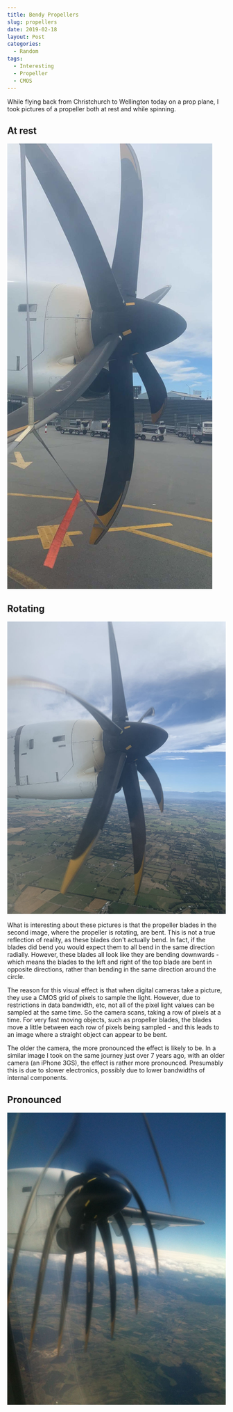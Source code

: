 ```yaml
---
title: Bendy Propellers
slug: propellers
date: 2019-02-18
layout: Post
categories:
  - Random
tags:
  - Interesting
  - Propeller
  - CMOS
---
```


While flying back from Christchurch to Wellington today on a prop plane, I took pictures of a propeller both at rest and while spinning.

<!-- more -->

## At rest

![Rest](./IMG_4993.jpg)

## Rotating

![Rotating](./IMG_4998.jpg)

What is interesting about these pictures is that the propeller blades in the second image, where the propeller is rotating, are bent. This is not a true reflection of reality, as these blades don't actually bend. In fact, if the blades did bend you would expect them to all bend in the same direction radially. However, these blades all look like they are bending downwards - which means the blades to the left and right of the top blade are bent in opposite directions, rather than bending in the same direction around the circle.

The reason for this visual effect is that when digital cameras take a picture, they use a CMOS grid of pixels to sample the light. However, due to restrictions in data bandwidth, etc, not all of the pixel light values can be sampled at the same time. So the camera scans, taking a row of pixels at a time. For very fast moving objects, such as propeller blades, the blades move a little between each row of pixels being sampled - and this leads to an image where a straight object can appear to be bent.

The older the camera, the more pronounced the effect is likely to be. In a similar image I took on the same journey just over 7 years ago, with an older camera (an iPhone 3GS), the effect is rather more pronounced. Presumably this is due to slower electronics, possibly due to lower bandwidths of internal components.

## Pronounced

![Bendy](./IMG_1702.jpg)

